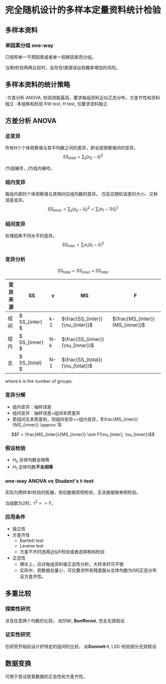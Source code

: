 # 完全随机设计的多样本定量资料统计检验

## 多样本资料

### 单因素分组 one-way
只按照单一干预因素或者单一观察因素而分组。

当用t检验两两比较时，会存在I类错误出现概率增加的风险。

## 多样本资料的统计策略
-方差分析 ANOVA, 检验效能最高，要求每组资料近似正态分布，方差齐性和资料独立
-多组秩和检验 KW test, H test, 仅要求资料独立

## 方差分析 ANOVA

### 总变异
所有N个个体观察值与其平均数之间的差异，即全部观察值间的变异。
$$ SS_{total} = \sum_{ij} (x_{ij} - \bar{x})^2 $$

$i$为组编号，$j$为组内编号。

### 组内变异
每组内部的个体观察值与其相对应组均数的差异。
仅反应随机误差的大小，又称误差变异。
$$ SS_{inner} = \sum_{ij} (x_{ij} - \bar{x}_{i})^2 = \sum_{i} (n_{i} - 1) S_i^2 $$

### 组间变异
处理因素不同水平的差异。
$$ SS_{inter} = \sum_{i} n_{i}(\bar{x}_{i} - \bar{x})^2 $$

### 变异分析
$$ SS_{total} = SS_{inner} + SS_{inter} $$

|变异来源|SS|v|MS|F|
|--------|--|-|--|-|
|组间    |$ SS_{inter} $|k-1|$\frac{SS_{inter}}{\nu_{inter}}$|$\frac{MS_{inter}}{MS_{inner}}$|
|组内    |$ SS_{inner} $|N-k|$\frac{SS_{inner}}{\nu_{inner}}$| |
|总      |$ SS_{total} $|N-1|$\frac{SS_{total}}{\nu_{total}}$| |

where k is the number of groups.

### 变异分解
- 组内变异：抽样误差
- 组间变异：抽样误差+组间本质差异
- 若组间无本质差别，则组间变异==组内变异，$\frac{MS_{inter}}{MS_{inner}} \approx 1$

$$F = \frac{MS_{inter}}{MS_{inner}} \sim F(\nu_{inter}, \nu_{inner})$$

### 假设检验
- $H_{0}$ 总体均数全相等
- $H_{1}$ 总体均数**不全相等**

### one-way ANOVA vs Student's t-test
实际为两样本t检验的拓展，但仅能做双侧检验，无法直接做单侧检验。

当组数为2时，$t^2 == F$。

### 应用条件
- 独立性
- 方差齐性
    - Bartlett test
    - Levene test
    - 方差不齐时选用近似F检验或者选择秩和检验
- 正态性
    - 理论上，应对每组资料做正态性分析，大样本时可不做
    - 实际中，若数据总量小，可仅要求所有残差服从总体均数为0的正态分布且方差齐性。

## 多重比较
### 探索性研究
涉及任意两个均数的比较，
如SNK, **Bonfferoni**, 完全无效假设

### 证实性研究
在研究开始前设计好特定的组间的比较，
如**Dunnett-t**, LSD-检验部分无效假设

## 数据变换
可用于尝试改善数据的正态性和方差齐性。

